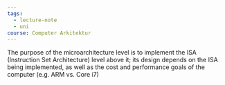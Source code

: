 ```yaml
---
tags:
  - lecture-note
  - uni
course: Computer Arkitektur
---
```

The purpose of the microarchitecture level is to implement the ISA (Instruction Set Architecture) level above it; its design depends on the ISA being implemented, as well as the cost and performance goals of the computer (e.g. ARM vs. Core i7)
